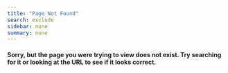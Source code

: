 ```yaml
---
title: "Page Not Found"
search: exclude
sidebar: none
summary: none
---  
```


<h4>Sorry, but the page you were trying to view does not exist. Try searching for it or looking at the URL to see if it
looks correct.</h4>
